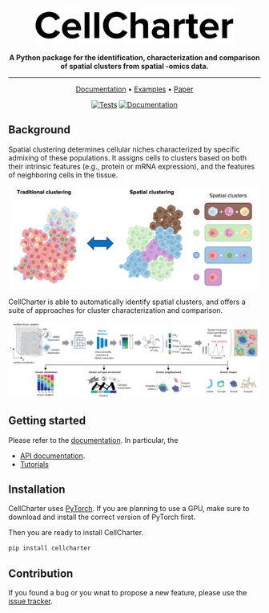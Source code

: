 <div align="center">
<img src="https://github.com/CSOgroup/cellcharter/raw/main/docs/_static/cellcharter.png" width="400px">

**A Python package for the identification, characterization and comparison of spatial clusters from spatial -omics data.**

---

<p align="center">
  <a href="https://cellcharter.readthedocs.io/en/latest/">Documentation</a> •
  <a href="https://cellcharter.readthedocs.io/en/latest/notebooks/codex_mouse_spleen.html">Examples</a> •
  <a href="https://www.biorxiv.org/content/10.1101/2023.01.10.523386v1">Paper</a>
</p>

[![Tests][badge-tests]][link-tests]
[![Documentation][badge-docs]][link-docs]

[badge-tests]: https://img.shields.io/github/actions/workflow/status/CSOgroup/cellcharter/test.yaml?branch=main
[link-tests]: https://github.com/CSOgroup/cellcharter/actions/workflows/test.yml
[badge-docs]: https://img.shields.io/readthedocs/cellcharter

</div>

## Background

<p>
  Spatial clustering determines cellular niches characterized by specific admixing of these populations. It assigns cells to clusters based on both their intrinsic features (e.g., protein or mRNA expression), and the features of neighboring cells in the tissue.
</p>
<p align="center">
  <img src="https://github.com/CSOgroup/cellcharter/raw/main/docs/_static/spatial_clusters.png" width="500px">
</p>

<p>
CellCharter is able to automatically identify spatial clusters, and offers a suite of approaches for cluster characterization and comparison.
</p>
<p align="center">
  <img src="https://github.com/CSOgroup/cellcharter/raw/main/docs/_static/cellcharter_workflow.png" width="800px">
</p>

## Getting started

Please refer to the [documentation][link-docs]. In particular, the

-   [API documentation][link-api].
-   [Tutorials][link-tutorial]

## Installation

CellCharter uses [PyTorch](https://pytorch.org). If you are planning to use a GPU, make sure to download and install the correct version of PyTorch first.

Then you are ready to install CellCharter.

```bash
pip install cellcharter
```

## Contribution

If you found a bug or you wnat to propose a new feature, please use the [issue tracker][issue-tracker].

[issue-tracker]: https://github.com/CSOgroup/cellcharter/issues
[link-docs]: https://cellcharter.readthedocs.io
[link-api]: https://cellcharter.readthedocs.io/en/latest/api.html
[link-tutorial]: https://cellcharter.readthedocs.io/en/latest/notebooks/codex_mouse_spleen.html
